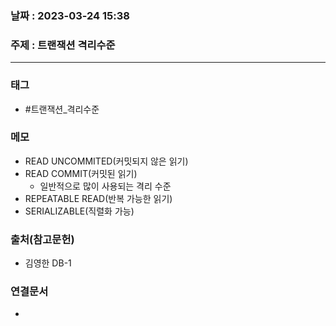 ### 날짜 : 2023-03-24 15:38
### 주제 : 트랜잭션 격리수준
---
### 태그
* #트랜잭션_격리수준

### 메모
-   READ UNCOMMITED(커밋되지 않은 읽기)
-   READ COMMIT(커밋된 읽기)
    -   일반적으로 많이 사용되는 격리 수준
-   REPEATABLE READ(반복 가능한 읽기)
-   SERIALIZABLE(직렬화 가능)

### 출처(참고문헌)
-  김영한 DB-1

### 연결문서
- 